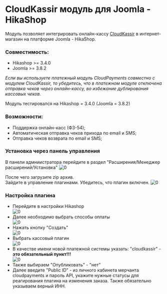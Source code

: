 # CloudKassir модуль для Joomla - HikaShop
Модуль позволяет интегрировать онлайн-кассу [CloudKassir](https://cloudkassir.ru/) в интернет-магазин на платформе Joomla - HikaShop.

### Совместимость:
- Hikashop >= 3.4.0
- Joomla >= 3.8.2  

_Если вы используете платежный модуль CloudPayments совместно с модулем CloudKassir, то убедитесь, что в платежном модуле отключена отправка чеков через онлайн-кассу, во избежание дублирования кассовых чеков._  

Модуль тестировался на Hikashop = 3.4.0 (Joomla = 3.8.2)

### Возможности:
- Поддержка онлайн-касс (ФЗ-54);
- Автоматическая отправка чеков прихода по email и SMS;
- Отправка чеков возврата по email и SMS;


### Установка через панель управления
В панели адмниистратора перейдите в раздел "Расширения/Менеджер расширений/Установка"
![0](pics/0.png)

После чего загрузите zip архив.  
Зайдите в управление плагинами. Убедитесь, что плагин включен.
![0](pics/9.png)


### Настройка плагина
- Перейдите в настройки Hikashop  
![0](pics/1.png)
- Далее необходимо выбрать способы оплаты   
![0](pics/2.png)
- Нажать кнопку "Создать"  
![0](pics/3.png)
- Выбрать  кассовый плагин  
![0](pics/4.png)
- В качестве имени новой платежной системы указать: "cloudkassir" - **это обязательный пункт!!!**   
![0](pics/5.png)
- Также выбираем "Опубликовать" - "нет"
- Далее введите "Public ID" - из личного кабинета мерчанта cloudpayments и пароль API, укажите нужные статусы для реагирования плагина на изменения заказа. Также обязательно указываем верный ИНН.
